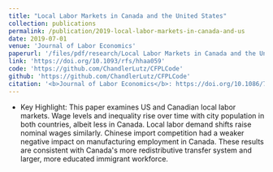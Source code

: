 ```yaml
---
title: "Local Labor Markets in Canada and the United States"
collection: publications
permalink: /publication/2019-local-labor-markets-in-canada-and-us
date: 2019-07-01
venue: 'Journal of Labor Economics'
paperurl: '/files/pdf/research/Local Labor Markets in Canada and the United States.pdf'
link: 'https://doi.org/10.1093/rfs/hhaa059'
code: 'https://github.com/ChandlerLutz/CFPLCode'
github: 'https://github.com/ChandlerLutz/CFPLCode'
citation: '<b>Journal of Labor Economics</b>: https://doi.org/10.1086/703579'
---
```

* Key Highlight: This paper examines US and Canadian local labor markets. Wage levels and inequality rise over time with city population in both countries, albeit less in Canada. Local labor demand shifts raise nominal wages similarly. Chinese import competition had a weaker negative impact on manufacturing employment in Canada. These results are consistent with Canada's more redistributive transfer system and larger, more educated immigrant workforce.
